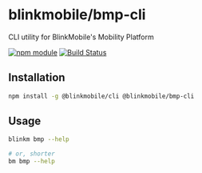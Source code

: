 # blinkmobile/bmp-cli

CLI utility for BlinkMobile's Mobility Platform

[![npm module](https://img.shields.io/npm/v/@blinkmobile/bmp-cli.svg)](https://www.npmjs.com/package/@blinkmobile/bmp-cli)
[![Build Status](https://travis-ci.org/blinkmobile/bmp-cli.svg?branch=master)](https://travis-ci.org/blinkmobile/bmp-cli)


## Installation

```sh
npm install -g @blinkmobile/cli @blinkmobile/bmp-cli
```


## Usage

```sh
blinkm bmp --help

# or, shorter
bm bmp --help
```
